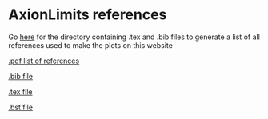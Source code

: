 # AxionLimits references

Go [here](https://github.com/cajohare/AxionLimits/tree/master/refs) for the directory containing .tex and .bib files to generate a list of all references used to make the plots on this website

[.pdf list of references](https://github.com/cajohare/AxionLimits/raw/master/refs/AxionLimits_Refs.pdf)

[.bib file](https://github.com/cajohare/AxionLimits/raw/master/refs/biblio.pdf)

[.tex file](https://github.com/cajohare/AxionLimits/raw/master/refs/AxionLimits_Refs.tex)

[.bst file](https://github.com/cajohare/AxionLimits/raw/master/refs/bibi.bst)
